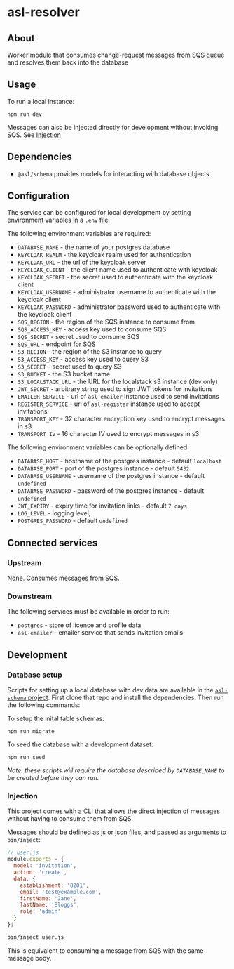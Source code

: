 # asl-resolver

## About

Worker module that consumes change-request messages from SQS queue and resolves them back into the database

## Usage

To run a local instance:

```
npm run dev
```

Messages can also be injected directly for development without invoking SQS. See [Injection](#injection)

## Dependencies

* `@asl/schema` provides models for interacting with database objects

## Configuration

The service can be configured for local development by setting environment variables in a `.env` file.

The following environment variables are required:

* `DATABASE_NAME` - the name of your postgres database
* `KEYCLOAK_REALM` - the keycloak realm used for authentication
* `KEYCLOAK_URL` - the url of the keycloak server
* `KEYCLOAK_CLIENT` - the client name used to authenticate with keycloak
* `KEYCLOAK_SECRET` - the secret used to authenticate with the keycloak client
* `KEYCLOAK_USERNAME` - administrator username to authenticate with the keycloak client
* `KEYCLOAK_PASSWORD` - administrator password used to authenticate with the keycloak client
* `SQS_REGION` - the region of the SQS instance to consume from
* `SQS_ACCESS_KEY` - access key used to consume SQS
* `SQS_SECRET` - secret used to consume SQS
* `SQS_URL` - endpoint for SQS
* `S3_REGION` - the region of the S3 instance to query
* `S3_ACCESS_KEY` - access key used to query S3
* `S3_SECRET` - secret used to query S3
* `S3_BUCKET` - the S3 bucket name
* `S3_LOCALSTACK_URL` - the URL for the localstack s3 instance (dev only)
* `JWT_SECRET` - arbitrary string used to sign JWT tokens for invitations
* `EMAILER_SERVICE` - url of `asl-emailer` instance used to send invitations
* `REGISTER_SERVICE` - url of `asl-register` instance used to accept invitations
* `TRANSPORT_KEY` - 32 character encryption key used to encrypt messages in s3
* `TRANSPORT_IV` - 16 character IV used to encrypt messages in s3

The following environment variables can be optionally defined:

* `DATABASE_HOST` - hostname of the postgres instance - default `localhost`
* `DATABASE_PORT` - port of the postgres instance - default `5432`
* `DATABASE_USERNAME` - username of the postgres instance - default `undefined`
* `DATABASE_PASSWORD` - password of the postgres instance - default `undefined`
* `JWT_EXPIRY` - expiry time for invitation links - default `7 days`
* `LOG_LEVEL` - logging level,
* `POSTGRES_PASSWORD` - default `undefined`

## Connected services

### Upstream

None. Consumes messages from SQS.

### Downstream

The following services must be available in order to run:

* `postgres` - store of licence and profile data
* `asl-emailer` - emailer service that sends invitation emails

## Development

### Database setup

Scripts for setting up a local database with dev data are available in the [`asl-schema` project](https://github.com/ukhomeoffice/asl-schema). First clone that repo and install the dependencies. Then run the following commands:

To setup the inital table schemas:

```
npm run migrate
```

To seed the database with a development dataset:

```
npm run seed
```

_Note: these scripts will require the database described by `DATABASE_NAME` to be created before they can run._

### Injection

This project comes with a CLI that allows the direct injection of messages without having to consume them from SQS.

Messages should be defined as js or json files, and passed as arguments to `bin/inject`:

```js
// user.js
module.exports = {
  model: 'invitation',
  action: 'create',
  data: {
    establishment: '8201',
    email: 'test@example.com',
    firstName: 'Jane',
    lastName: 'Bloggs',
    role: 'admin'
  }
};
```

```bash
bin/inject user.js
```

This is equivalent to consuming a message from SQS with the same message body.